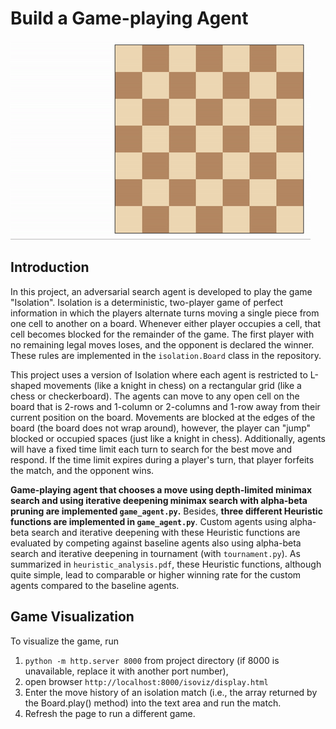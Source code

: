
# Build a Game-playing Agent

![Example game of isolation](./images/viz.gif)

## Introduction

In this project, an adversarial search agent is developed to play the game "Isolation". Isolation is a deterministic, two-player game of perfect information in which the players alternate turns moving a single piece from one cell to another on a board. Whenever either player occupies a cell, that cell becomes blocked for the remainder of the game.  The first player with no remaining legal moves loses, and the opponent is declared the winner. These rules are implemented in the `isolation.Board` class in the repository. 

This project uses a version of Isolation where each agent is restricted to L-shaped movements (like a knight in chess) on a rectangular grid (like a chess or checkerboard). The agents can move to any open cell on the board that is 2-rows and 1-column or 2-columns and 1-row away from their current position on the board. Movements are blocked at the edges of the board (the board does not wrap around), however, the player can "jump" blocked or occupied spaces (just like a knight in chess). Additionally, agents will have a fixed time limit each turn to search for the best move and respond. If the time limit expires during a player's turn, that player forfeits the match, and the opponent wins.

**Game-playing agent that chooses a move using depth-limited minimax search and using iterative deepening minimax search with alpha-beta pruning are implemented `game_agent.py`.** Besides, **three different Heuristic functions are implemented in `game_agent.py`**. Custom agents using alpha-beta search and iterative deepening with these Heuristic functions are evaluated by competing against baseline agents also using alpha-beta search and iterative deepening in tournament (with `tournament.py`). As summarized in `heuristic_analysis.pdf`, these Heuristic functions, although quite simple, lead to comparable or higher winning rate for the custom agents compared to the baseline agents. 

## Game Visualization

To visualize the game, run
1. ```python -m http.server 8000``` from project directory (if 8000 is unavailable, replace it with another port number),  
2. open browser ```http://localhost:8000/isoviz/display.html```  
3. Enter the move history of an isolation match (i.e., the array returned by the Board.play() method) into the text area and run the match.  
4. Refresh the page to run a different game.


